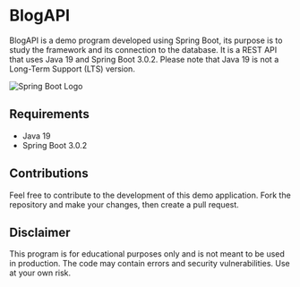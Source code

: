 # BlogAPI

BlogAPI is a demo program developed using Spring Boot, its purpose is to study the framework and its connection to the database. It is a REST API that uses Java 19 and Spring Boot 3.0.2. Please note that Java 19 is not a Long-Term Support (LTS) version.

![Spring Boot Logo](https://miro.medium.com/v2/resize:fit:720/format:webp/1*-uckV8DOh3l0bCvqZ73zYg.png)

## Requirements

- Java 19
- Spring Boot 3.0.2

## Contributions

Feel free to contribute to the development of this demo application. Fork the repository and make your changes, then create a pull request.

## Disclaimer

This program is for educational purposes only and is not meant to be used in production. The code may contain errors and security vulnerabilities. Use at your own risk.
